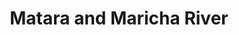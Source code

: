 ---
title: "Matara and Maricha River"
title_bn: "মাতারা ও মারিচা নদী"
description: "This two rivers flows through the plainland of Comilla and joined with the river gomoti."
---